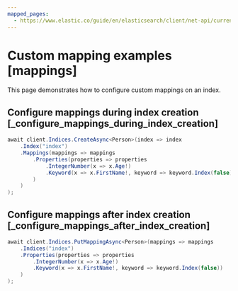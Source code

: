 ```yaml
---
mapped_pages:
  - https://www.elastic.co/guide/en/elasticsearch/client/net-api/current/mappings.html
---
```


# Custom mapping examples [mappings]

This page demonstrates how to configure custom mappings on an index.

## Configure mappings during index creation [_configure_mappings_during_index_creation]

```csharp
await client.Indices.CreateAsync<Person>(index => index
    .Index("index")
    .Mappings(mappings => mappings
        .Properties(properties => properties
            .IntegerNumber(x => x.Age!)
            .Keyword(x => x.FirstName!, keyword => keyword.Index(false))
        )
    )
);
```


## Configure mappings after index creation [_configure_mappings_after_index_creation]

```csharp
await client.Indices.PutMappingAsync<Person>(mappings => mappings
    .Indices("index")
    .Properties(properties => properties
        .IntegerNumber(x => x.Age!)
        .Keyword(x => x.FirstName!, keyword => keyword.Index(false))
    )
);
```


